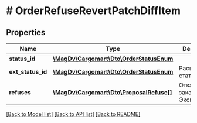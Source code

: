 # # OrderRefuseRevertPatchDiffItem

## Properties

Name | Type | Description | Notes
------------ | ------------- | ------------- | -------------
**status_id** | [**\MagDv\Cargomart\Dto\OrderStatusEnum**](OrderStatusEnum.md) |  |
**ext_status_id** | [**\MagDv\Cargomart\Dto\OrderStatusEnum**](OrderStatusEnum.md) | Расширенный статус заказа |
**refuses** | [**\MagDv\Cargomart\Dto\ProposalRefuse[]**](ProposalRefuse.md) | Отказы от заказа Экспедитора |

[[Back to Model list]](../../README.md#models) [[Back to API list]](../../README.md#endpoints) [[Back to README]](../../README.md)
